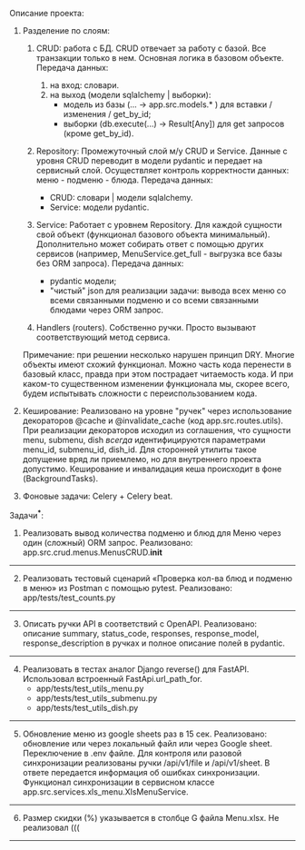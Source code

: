 Описание проекта:
1. Разделение по слоям:
   1. CRUD: работа с БД.
   CRUD отвечает за работу с базой. Все транзакции только в нем.
   Основная логика в базовом объекте.
   Передача данных:
      1. на вход: словари.
      2. на выход (модели sqlalchemy | выборки):
         * модель из базы (... -> app.src.models.* ) для вставки / изменения / get_by_id;
         * выборки (db.execute(...) -> Result[Any]) для get запросов (кроме get_by_id).
   2. Repository:
   Промежуточный слой м/у CRUD и Service.
   Данные с уровня CRUD переводит в модели pydantic и передает на сервисный слой.
   Осуществляет контроль корректности данных: меню - подменю - блюда.
   Передача данных:
      * CRUD: словари | модели sqlalchemy.
      * Service: модели pydantic.
   3. Service:
   Работает с уровнем Repository. Для каждой сущности свой объект (функционал базового объекта минимальный).
   Дополнительно может собирать ответ с помощью других сервисов
   (например, MenuService.get_full - выгрузка все базы без ORM запроса).
   Передача данных:
      * pydantic модели;
      * "чистый" json для реализации задачи: вывода всех меню со всеми связанными подменю и со всеми связанными блюдами через ORM запрос.

   4. Handlers (routers).
   Собственно ручки. Просто вызывают соответствующий метод сервиса.

    Примечание: при решении несколько нарушен принцип DRY.
    Многие объекты имеют схожий функционал.
    Можно часть кода перенести в базовый класс, правда при этом пострадает читаемость кода.
    И при каком-то существенном изменении функционала мы, скорее всего, будем испытывать сложности с переиспользованием кода.

2. Кеширование:
    Реализовано на уровне "ручек" через использование декораторов @cache и @invalidate_cache (код app.src.routes.utils).
    При реализации декораторов исходил из соглашения, что сущности menu, submenu, dish <i>всегда</i> идентифицируются
    параметрами menu_id, submenu_id, dish_id. Для сторонней утилиты такое допущение вряд ли приемлемо, но для
внутреннего проекта допустимо.
Кеширование и инвалидация кеша происходит в фоне (BackgroundTasks).
3. Фоновые задачи: Celery + Celery beat.

Задачи<sup><b>*</b></sup>:
1. Реализовать вывод количества подменю и блюд для Меню через один (сложный) ORM запрос.
Реализовано: app.src.crud.menus.MenusCRUD.__init__
-----
2. Реализовать тестовый сценарий «Проверка кол-ва блюд и подменю в меню» из Postman с помощью pytest.
Реализовано: app/tests/test_counts.py
-----
3. Описать ручки API в соответствий c OpenAPI.
Реализовано: описание summary, status_code, responses, response_model, response_description в ручках и
полное описание полей в pydantic.
-----
4. Реализовать в тестах аналог Django reverse() для FastAPI.
Использовал встроенный FastApi.url_path_for.
   * app/tests/test_utils_menu.py
   * app/tests/test_utils_submenu.py
   * app/tests/test_utils_dish.py
-----
5. Обновление меню из google sheets раз в 15 сек.
Реализовано: обновление или через локальный файл или через Google sheet. Переключение в .env файле.
Для контроля или разовой синхронизации реализованы ручки /api/v1/file и /api/v1/sheet.
В ответе передается информация об ошибках синхронизации.
Функционал синхронизации в сервисном классе app.src.services.xls_menu.XlsMenuService.
-----
6. Размер скидки (%) указывается в столбце G файла Menu.xlsx.
Не реализовал (((
-----
